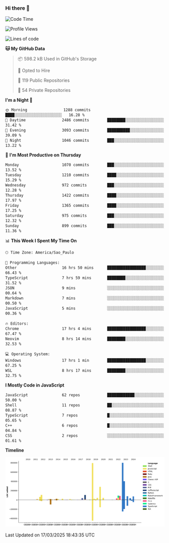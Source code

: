 ### Hi there 👋

<!--START_SECTION:waka-->
![Code Time](http://img.shields.io/badge/Code%20Time-6%2C982%20hrs%209%20mins-blue)

![Profile Views](http://img.shields.io/badge/Profile%20Views-2-blue)

![Lines of code](https://img.shields.io/badge/From%20Hello%20World%20I%27ve%20Written-3.3%20million%20lines%20of%20code-blue)

**🐱 My GitHub Data** 

> 📦 598.2 kB Used in GitHub's Storage 
 > 
> 💼 Opted to Hire
 > 
> 📜 119 Public Repositories 
 > 
> 🔑 54 Private Repositories 
 > 
**I'm a Night 🦉** 

```text
🌞 Morning                1288 commits        ████░░░░░░░░░░░░░░░░░░░░░   16.28 % 
🌆 Daytime                2486 commits        ████████░░░░░░░░░░░░░░░░░   31.42 % 
🌃 Evening                3093 commits        ██████████░░░░░░░░░░░░░░░   39.09 % 
🌙 Night                  1046 commits        ███░░░░░░░░░░░░░░░░░░░░░░   13.22 % 
```
📅 **I'm Most Productive on Thursday** 

```text
Monday                   1070 commits        ███░░░░░░░░░░░░░░░░░░░░░░   13.52 % 
Tuesday                  1210 commits        ████░░░░░░░░░░░░░░░░░░░░░   15.29 % 
Wednesday                972 commits         ███░░░░░░░░░░░░░░░░░░░░░░   12.28 % 
Thursday                 1422 commits        ████░░░░░░░░░░░░░░░░░░░░░   17.97 % 
Friday                   1365 commits        ████░░░░░░░░░░░░░░░░░░░░░   17.25 % 
Saturday                 975 commits         ███░░░░░░░░░░░░░░░░░░░░░░   12.32 % 
Sunday                   899 commits         ███░░░░░░░░░░░░░░░░░░░░░░   11.36 % 
```


📊 **This Week I Spent My Time On** 

```text
🕑︎ Time Zone: America/Sao_Paulo

💬 Programming Languages: 
Other                    16 hrs 50 mins      █████████████████░░░░░░░░   66.43 % 
TypeScript               7 hrs 59 mins       ████████░░░░░░░░░░░░░░░░░   31.52 % 
JSON                     9 mins              ░░░░░░░░░░░░░░░░░░░░░░░░░   00.64 % 
Markdown                 7 mins              ░░░░░░░░░░░░░░░░░░░░░░░░░   00.50 % 
JavaScript               5 mins              ░░░░░░░░░░░░░░░░░░░░░░░░░   00.36 % 

🔥 Editors: 
Chrome                   17 hrs 4 mins       █████████████████░░░░░░░░   67.47 % 
Neovim                   8 hrs 14 mins       ████████░░░░░░░░░░░░░░░░░   32.53 % 

💻 Operating System: 
Windows                  17 hrs 1 min        █████████████████░░░░░░░░   67.25 % 
WSL                      8 hrs 17 mins       ████████░░░░░░░░░░░░░░░░░   32.75 % 
```

**I Mostly Code in JavaScript** 

```text
JavaScript               62 repos            ████████████░░░░░░░░░░░░░   50.00 % 
Shell                    11 repos            ██░░░░░░░░░░░░░░░░░░░░░░░   08.87 % 
TypeScript               7 repos             █░░░░░░░░░░░░░░░░░░░░░░░░   05.65 % 
C++                      6 repos             █░░░░░░░░░░░░░░░░░░░░░░░░   04.84 % 
CSS                      2 repos             ░░░░░░░░░░░░░░░░░░░░░░░░░   01.61 % 
```



**Timeline**

![Lines of Code chart](https://raw.githubusercontent.com/jampow/jampow/master/assets/bar_graph.png)


 Last Updated on 17/03/2025 18:43:35 UTC
<!--END_SECTION:waka-->
